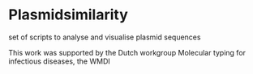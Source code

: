 # Plasmidsimilarity
set of scripts to analyse and visualise plasmid sequences 


This work was supported by the Dutch workgroup Molecular typing for infectious diseases, the WMDI
